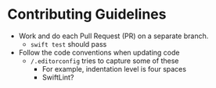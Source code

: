 
# Contributing Guidelines

- Work and do each Pull Request (PR) on a separate branch.
  - `swift test` should pass
- Follow the code conventions when updating code
  - `/.editorconfig` tries to capture some of these
    - For example, indentation level is four spaces
	- SwiftLint?
